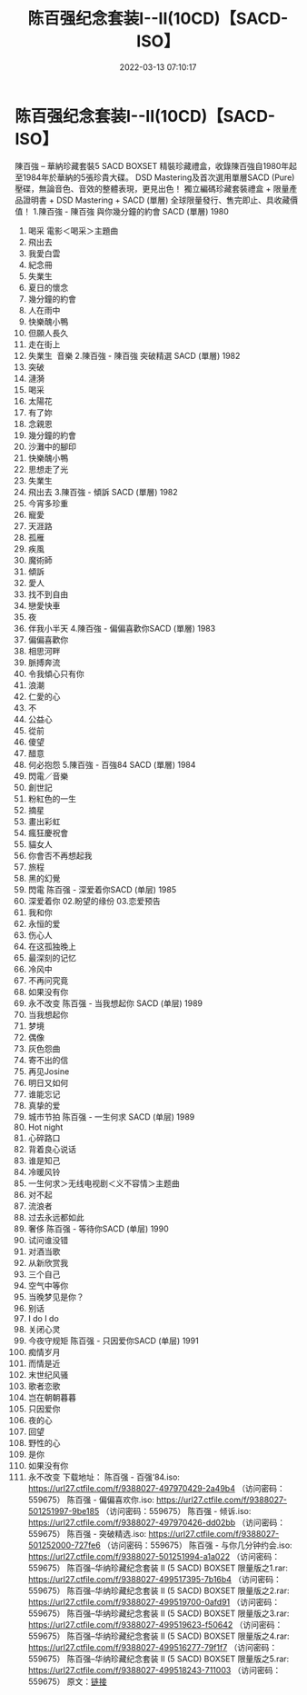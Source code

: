 ﻿---
title: 陈百强纪念套装I--II(10CD)【SACD-ISO】
date: 2022-03-13 07:10:17
categories: 合集系列
tags: 华语中文
---
# 陈百强纪念套装I--II(10CD)【SACD-ISO】

陳百強 – 華納珍藏套裝5 SACD BOXSET
精裝珍藏禮盒，收錄陳百強自1980年起至1984年於華納的5張珍貴大碟。
DSD Mastering及首次選用單層SACD (Pure) 壓碟，無論音色、音效的整體表現，更見出色！
獨立編碼珍藏套裝禮盒 + 限量產品證明書 + DSD Mastering + SACD (單層)
全球限量發行、售完即止、具收藏價值！
1.陳百強 - 陳百強 與你幾分鐘的約會 SACD (單層) 1980
01. 喝采 電影＜喝采＞主題曲
02. 飛出去
03. 我愛白雲
04. 紀念冊
05. 失業生
06. 夏日的懷念
07. 幾分鐘的約會
08. 人在雨中
09. 快樂醜小鴨
10. 但願人長久
11. 走在街上
12. 失業生  音樂
2.陳百強 - 陳百強 突破精選 SACD (單層) 1982
01. 突破
02. 漣漪
03. 喝采
04. 太陽花
05. 有了妳
06. 念親恩
07. 幾分鐘的約會
08. 沙灘中的腳印
09. 快樂醜小鴨
10. 思想走了光
11. 失業生
12. 飛出去
3.陳百強 - 傾訴 SACD (單層) 1982
01. 今宵多珍重
02. 寵愛
03. 天涯路
04. 孤雁
05. 疾風
06. 魔術師
07. 傾訴
08. 愛人
09. 找不到自由
10. 戀愛快車
11. 夜
12. 伴我小半天
4.陳百強 - 偏偏喜歡你SACD (單層) 1983
01. 偏偏喜歡你
02. 相思河畔
03. 脈搏奔流
04. 令我傾心只有你
05. 浪潮
06. 仁愛的心
07. 不
08. 公益心
09. 從前
10. 傻望
11. 醋意
12. 何必抱怨
5.陳百強 - 百強84 SACD (單層) 1984
01. 閃電／音樂
02. 創世記
03. 粉紅色的一生
04. 摘星
05. 畫出彩虹
06. 瘋狂慶祝會
07. 貓女人
08. 你會否不再想起我
09. 旅程
10. 黑的幻覺
11. 閃電
陈百强 - 深爱着你SACD (单层) 1985
01. 深爱着你
02.盼望的缘份
03.恋爱预告
04. 我和你
05. 永恒的爱
06. 伤心人
07. 在这孤独晚上
08. 最深刻的记忆
09. 冷风中
10. 不再问究竟
11. 如果没有你
12. 永不改变
陈百强 - 当我想起你 SACD (单层) 1989
01. 当我想起你
02. 梦境
03. 偶像
04. 灰色怨曲
05. 寄不出的信
06. 再见Josine
07. 明日又如何
08. 谁能忘记
09. 真挚的爱
10. 城市节拍
陈百强 - 一生何求 SACD (单层) 1989
01. Hot night
02. 心碎路口
03. 背着良心说话
04. 谁是知己
05. 冷暖风铃
06. 一生何求＞无线电视剧＜义不容情＞主题曲
07. 对不起
08. 流浪者
09. 过去永远都如此
10. 奢侈
陈百强 - 等待你SACD (单层) 1990
01. 试问谁没错
02. 对酒当歌
03. 从新欣赏我
04. 三个自己
05. 空气中等你
06. 当晚梦见是你？
07. 别话
08. I do I do
09. 关闭心灵
10. 今夜守规矩
陈百强 - 只因爱你SACD (单层) 1991
01. 痴情岁月
02. 而情是近
03. 末世纪风骚
04. 歌者恋歌
05. 岂在朝朝暮暮
06. 只因爱你
07. 夜的心
08. 回望
09. 野性的心
10. 是你
11. 如果没有你
12. 永不改变
下载地址：
陈百强 - 百强‘84.iso: https://url27.ctfile.com/f/9388027-497970429-2a49b4
（访问密码：559675）
陈百强 - 偏偏喜欢你.iso: https://url27.ctfile.com/f/9388027-501251997-9be185
（访问密码：559675）
陈百强 - 倾诉.iso: https://url27.ctfile.com/f/9388027-497970426-dd02bb
（访问密码：559675）
陈百强 - 突破精选.iso: https://url27.ctfile.com/f/9388027-501252000-727fe6
（访问密码：559675）
陈百强 - 与你几分钟约会.iso: https://url27.ctfile.com/f/9388027-501251994-a1a022
（访问密码：559675）
陈百强–华纳珍藏纪念套装 II (5 SACD) BOXSET 限量版之1.rar: https://url27.ctfile.com/f/9388027-499517395-7b16b4
（访问密码：559675）
陈百强–华纳珍藏纪念套装 II (5 SACD) BOXSET 限量版之2.rar: https://url27.ctfile.com/f/9388027-499519700-0afd91
（访问密码：559675）
陈百强–华纳珍藏纪念套装 II (5 SACD) BOXSET 限量版之3.rar: https://url27.ctfile.com/f/9388027-499519623-f50642
（访问密码：559675）
陈百强–华纳珍藏纪念套装 II (5 SACD) BOXSET 限量版之4.rar: https://url27.ctfile.com/f/9388027-499516277-79f1f7
（访问密码：559675）
陈百强–华纳珍藏纪念套装 II (5 SACD) BOXSET 限量版之5.rar: https://url27.ctfile.com/f/9388027-499518243-711003
（访问密码：559675）
原文：[链接](https://blog.sina.com.cn/s/blog_1647c7e7601030w60.html)